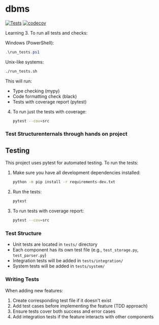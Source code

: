 # dbms
[![Tests](https://github.com/GswapG/dbms/actions/workflows/tests.yml/badge.svg)](https://github.com/GswapG/dbms/actions/workflows/tests.yml)
[![codecov](https://codecov.io/gh/GswapG/dbms/branch/main/graph/badge.svg)](https://codecov.io/gh/GswapG/dbms)

Learning 3. To run all tests and checks:

   Windows (PowerShell):
   ```powershell
   .\run_tests.ps1
   ```

   Unix-like systems:
   ```bash
   ./run_tests.sh
   ```

   This will run:
   - Type checking (mypy)
   - Code formatting check (black)
   - Tests with coverage report (pytest)

4. To run just the tests with coverage:
   ```bash
   pytest --cov=src
   ```

### Test Structurenternals through hands on project

## Testing

This project uses pytest for automated testing. To run the tests:

1. Make sure you have all development dependencies installed:
   ```bash
   python -m pip install -r requirements-dev.txt
   ```

2. Run the tests:
   ```bash
   pytest
   ```

3. To run tests with coverage report:
   ```bash
   pytest --cov=src
   ```

### Test Structure

- Unit tests are located in `tests/` directory
- Each component has its own test file (e.g., `test_storage.py`, `test_parser.py`)
- Integration tests will be added in `tests/integration/`
- System tests will be added in `tests/system/`

### Writing Tests

When adding new features:
1. Create corresponding test file if it doesn't exist
2. Add test cases before implementing the feature (TDD approach)
3. Ensure tests cover both success and error cases
4. Add integration tests if the feature interacts with other components
